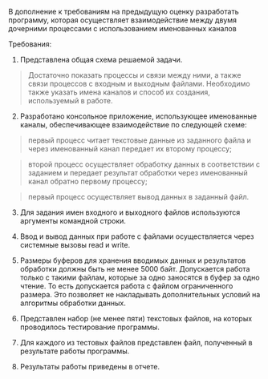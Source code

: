 В дополнение к требованиям на предыдущую оценку разработать программу, которая осуществляет взаимодействие между двумя дочерними процессами с использованием именованных каналов

Требования:

1. Представлена общая схема решаемой задачи. 

> Достаточно показать процессы и связи между ними, а также связи процессов с входным и выходным файлами. Необходимо также указать имена каналов и способ их создания, используемый в работе.

2. Разработано консольное приложение, использующее именованные каналы, обеспечивающее взаимодействие по следующей схеме:

> первый процесс читает текстовые данные из заданного файла и через именованный канал передает их второму процессу;

> второй процесс осуществляет обработку данных в соответствии с заданием и передает результат обработки через именованный канал обратно первому процессу;

> первый процесс осуществляет вывод данных в заданный файл.

3. Для задания имен входного и выходного файлов используются аргументы командной строки.

4. Ввод и вывод данных при работе с файлами осуществляется через системные вызовы read и write.

5. Размеры буферов для хранения вводимых данных и результатов обработки должны быть не менее 5000 байт. Допускается работа только с такими файлам, которые за одно заносятся в буфер за одно чтение. То есть допускается работа с файлом ограниченного размера. Это позволяет не накладывать дополнительных условий на алгоритмы обработки данных.

6. Представлен набор (не менее пяти) текстовых файлов, на которых проводилось тестирование программы.

7. Для каждого из тестовых файлов представлен файл, полученный в результате работы программы.

8. Результаты работы приведены в отчете.